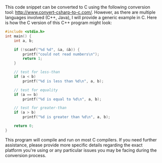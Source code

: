 This code snippet can be converted to C using the following conversion tool: http://www.convert-csharp-to-c.com/. However, as there are multiple languages involved (C++, Java), I will provide a generic example in C. Here is how the C version of this C++ program might look:
```c
#include <stdio.h>
int main() {
    int a, b;

    if (!scanf("%d %d", &a, &b)) {
        printf("could not read numbers\n");
        return 1;
    }

    // test for less-than
    if (a < b)
        printf("%d is less than %d\n", a, b);

    // test for equality
    if (a == b)
        printf("%d is equal to %d\n", a, b);

    // test for greater-than
    if (a > b)
        printf("%d is greater than %d\n", a, b);

    return 0;
}
```
This program will compile and run on most C compilers. If you need further assistance, please provide more specific details regarding the exact platform you're using or any particular issues you may be facing during the conversion process.

